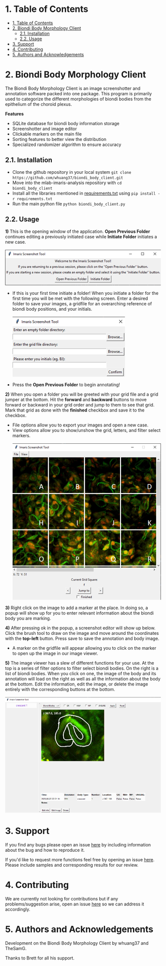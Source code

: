 # 1. Table of Contents

- [1. Table of Contents](#1-table-of-contents)
- [2. Biondi Body Morphology Client](#2-biondi-body-morphology-client)
  - [2.1. Installation](#21-installation)
  - [2.2. Usage](#22-usage)
- [3. Support](#3-support)
- [4. Contributing](#4-contributing)
- [5. Authors and Acknowledgements](#5-authors-and-acknowledgements)

# 2. Biondi Body Morphology Client

The Biondi Body Morphology Client is an image screenshotter and annotation software packed into one package. This program is primarily used to categorize the different morphologies of biondi bodies from the epithelium of the choroid plexus.

**Features**
- SQLite database for biondi body information storage
- Screenshotter and image editor
- Clickable markers on the main file
- Sorting features to better view the distribution
- Specialized randomizer algorithm to ensure accuracy


## 2.1. Installation

- Clone the github repository in your local system `git clone https://github.com/whuang37/biondi_body_client.git`
- Move into the mlab-imaris-analysis repository with `cd biondi_body_client`
- Install all the libraries mentioned in [requirements.txt](https://github.com/whuang37/biondi_body_client/blob/master/requirements.txt) using `pip install -r requirements.txt`
- Run the main python file `python biondi_body_client.py`


## 2.2. Usage
**1)** This is the opening window of the application. **Open Previous Folder** continues editing a previously initiated case while **Initiate Folder** initiates a new case. <br><br>
![github-small](screenshots/opening_window.png)

- If this is your first time initiate a folder! When you initiate a folder for the first time you will be met with the following screen. Enter a desired folder to save your images, a gridfile for an overarching reference of biondi body positions, and your initials. <br><br>
![github-small](screenshots/initiate_folder.png)

- Press the **Open Previous Folder** to begin annotating!

**2)** When you open a folder you will be greeted with your grid file and a grid jumper at the bottom. Hit the **forward** and **backward** buttons to move forward or backward in your grid order and jump to them to see that grid. Mark that grid as done with the **finished** checkbox and save it to the checkbox. 

- File options allow you to export your images and open a new case.
- View options allow you to show/unshow the grid, letters, and filter select markers.
<br><br>
![github-small](screenshots/grid_window.png)

**3)** Right click on the image to add a marker at the place. In doing so, a popup will show up for you to enter relevant information about the biondi body you are marking. 

**4)** After pressing ok in the popup, a screenshot editor will show up below. Click the brush tool to draw on the image and move around the coordinates with the **top-left** button. Press save to save the annotation and body image.

- A marker on the gridfile will appear allowing you to click on the marker to open up the image in our image viewer.

**5)** The image viewer has a slew of different functions for your use. At the top is a series of filter options to filter select biondi bodies. On the right is a list of biondi bodies. When you click on one, the image of the body and its annotation will load on the right as well as all the information about the body at the bottom. Edit the information, edit the image, or delete the image entirely with the corresponding buttons at the bottom. <br><br>
![github-small](screenshots/screenshot_viewer.png)

# 3. Support

If you find any bugs please open an issue [here](https://github.com/whuang37/biondi_body_client/issues/new) by including information about the bug and how to reproduce it.

If you'd like to request more functions feel free by opening an issue [here](https://github.com/whuang37/biondi_body_client/issues/new). Please include samples and corresponding results for our review.

# 4. Contributing

We are currently not looking for contributions but if any problems/suggestion arise, open an issue [here](https://github.com/whuang37/biondi_body_client/issues/new) so we can address it accordingly. 

# 5. Authors and Acknowledgements

Development on the Biondi Body Morphology Client by whuang37 and TheSamG.

Thanks to Brett for all his support.


